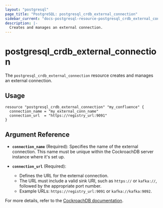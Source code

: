 ```yaml
---
layout: "postgresql"
page_title: "PostgreSQL: postgresql_crdb_external_connection"
sidebar_current: "docs-postgresql-resource-postgresql_crdb_external_connection"
description: |-
  Creates and manages an external connection.
---
```


# postgresql_crdb_external_connection

The ``postgresql_crdb_external_connection`` resource creates and manages an external connection.


## Usage

```hcl
resource "postgresql_crdb_external_connection" "my_confluence" {
  connection_name = "my_external_conn_name"
  connection_url  = "https://registry_url:9091"
}
```

## Argument Reference

- **`connection_name`** (Required): Specifies the name of the external connection. This name must be unique within the CockroachDB server instance where it's set up.

- **`connection_url`** (Required):
  - Defines the URL for the external connection.
  - The URL must include a valid sink URI, such as `https://` or `kafka://`, followed by the appropriate port number.
  - Example URLs: `https://registry_url:9091` or `kafka://kafka:9092`.

For more details, refer to the [CockroachDB documentation](https://www.cockroachlabs.com/docs/v25.1/create-external-connection.html#supported-external-storage-and-sinks).